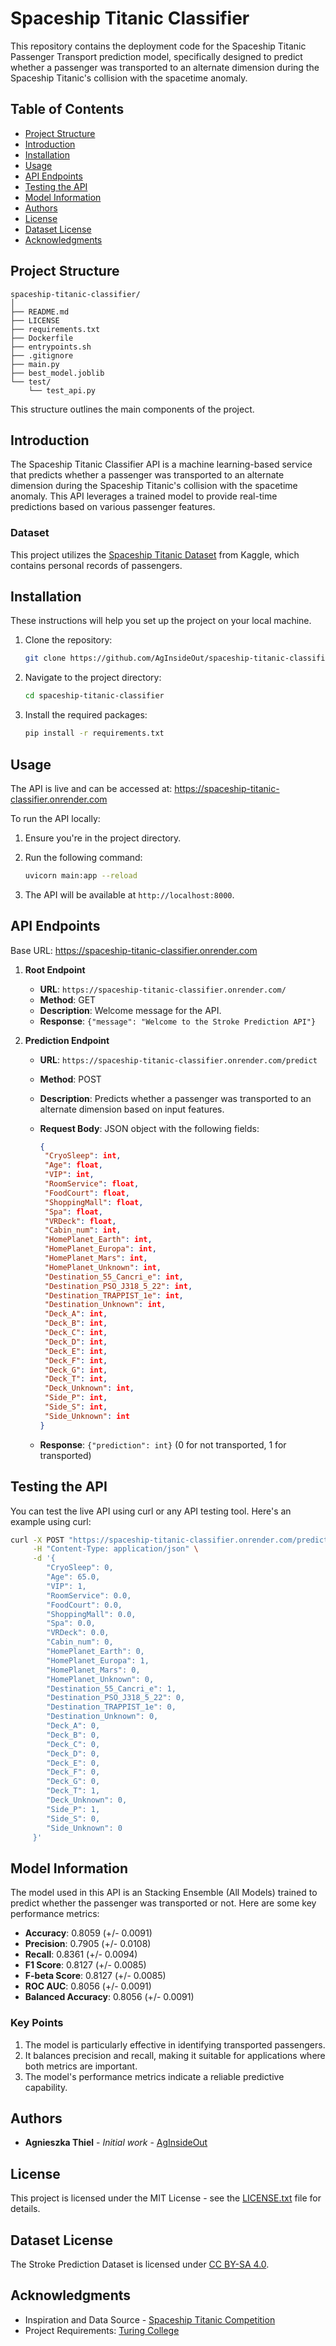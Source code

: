 # Spaceship Titanic Classifier

This repository contains the deployment code for the Spaceship Titanic Passenger Transport prediction model, specifically designed to predict whether a passenger was transported to an alternate dimension during the Spaceship Titanic's collision with the spacetime anomaly.

## Table of Contents

- [Project Structure](#project-structure)
- [Introduction](#introduction)
- [Installation](#installation)
- [Usage](#usage)
- [API Endpoints](#api-endpoints)
- [Testing the API](#testing-the-api)
- [Model Information](#model-information)
- [Authors](#authors)
- [License](#license)
- [Dataset License](#dataset-license)
- [Acknowledgments](#acknowledgments)

## Project Structure

```plaintext
spaceship-titanic-classifier/
│
├── README.md
├── LICENSE
├── requirements.txt
├── Dockerfile
├── entrypoints.sh
├── .gitignore
├── main.py
├── best_model.joblib
└── test/
    └── test_api.py
```

This structure outlines the main components of the project.

## Introduction

The Spaceship Titanic Classifier API is a machine learning-based service that predicts whether a passenger was transported to an alternate dimension during the Spaceship Titanic's collision with the spacetime anomaly. This API leverages a trained model to provide real-time predictions based on various passenger features.

### Dataset

This project utilizes the [Spaceship Titanic Dataset](https://www.kaggle.com/competitions/spaceship-titanic/overview) from Kaggle, which contains personal records of passengers.

## Installation

These instructions will help you set up the project on your local machine.

1. Clone the repository:

    ```bash
    git clone https://github.com/AgInsideOut/spaceship-titanic-classifier.git
    ```

2. Navigate to the project directory:

    ```bash
    cd spaceship-titanic-classifier
    ```

3. Install the required packages:

    ```bash
    pip install -r requirements.txt
    ```

## Usage

The API is live and can be accessed at:
<https://spaceship-titanic-classifier.onrender.com>

To run the API locally:

1. Ensure you're in the project directory.
2. Run the following command:

    ```bash
    uvicorn main:app --reload
    ```

3. The API will be available at `http://localhost:8000`.

## API Endpoints

Base URL: <https://spaceship-titanic-classifier.onrender.com>

1. **Root Endpoint**
   - **URL**: `https://spaceship-titanic-classifier.onrender.com/`
   - **Method**: GET
   - **Description**: Welcome message for the API.
   - **Response**: `{"message": "Welcome to the Stroke Prediction API"}`

2. **Prediction Endpoint**
   - **URL**: `https://spaceship-titanic-classifier.onrender.com/predict`
   - **Method**: POST
   - **Description**: Predicts whether a passenger was transported to an alternate dimension based on input features.
   - **Request Body**: JSON object with the following fields:

     ```json
     {
      "CryoSleep": int,
      "Age": float,
      "VIP": int,
      "RoomService": float,
      "FoodCourt": float,
      "ShoppingMall": float,
      "Spa": float,
      "VRDeck": float,
      "Cabin_num": int,
      "HomePlanet_Earth": int,
      "HomePlanet_Europa": int,
      "HomePlanet_Mars": int,
      "HomePlanet_Unknown": int,
      "Destination_55_Cancri_e": int,
      "Destination_PSO_J318_5_22": int,
      "Destination_TRAPPIST_1e": int,
      "Destination_Unknown": int,
      "Deck_A": int,
      "Deck_B": int,
      "Deck_C": int,
      "Deck_D": int,
      "Deck_E": int,
      "Deck_F": int,
      "Deck_G": int,
      "Deck_T": int,
      "Deck_Unknown": int,
      "Side_P": int,
      "Side_S": int,
      "Side_Unknown": int
     }
     ```

   - **Response**: `{"prediction": int}` (0 for not transported, 1 for transported)

## Testing the API

You can test the live API using curl or any API testing tool. Here's an example using curl:

```bash
curl -X POST "https://spaceship-titanic-classifier.onrender.com/predict" \
     -H "Content-Type: application/json" \
     -d '{
        "CryoSleep": 0,
        "Age": 65.0,
        "VIP": 1,
        "RoomService": 0.0,
        "FoodCourt": 0.0,
        "ShoppingMall": 0.0,
        "Spa": 0.0,
        "VRDeck": 0.0,
        "Cabin_num": 0,
        "HomePlanet_Earth": 0,
        "HomePlanet_Europa": 1,
        "HomePlanet_Mars": 0,
        "HomePlanet_Unknown": 0,
        "Destination_55_Cancri_e": 1,
        "Destination_PSO_J318_5_22": 0,
        "Destination_TRAPPIST_1e": 0,
        "Destination_Unknown": 0,
        "Deck_A": 0,
        "Deck_B": 0,
        "Deck_C": 0,
        "Deck_D": 0,
        "Deck_E": 0,
        "Deck_F": 0,
        "Deck_G": 0,
        "Deck_T": 1,
        "Deck_Unknown": 0,
        "Side_P": 1,
        "Side_S": 0,
        "Side_Unknown": 0
     }'
```

## Model Information

The model used in this API is an Stacking Ensemble (All Models) trained to predict whether the passenger was transported or not. Here are some key performance metrics:

- **Accuracy**: 0.8059 (+/- 0.0091)
- **Precision**: 0.7905 (+/- 0.0108)
- **Recall**: 0.8361 (+/- 0.0094)
- **F1 Score**: 0.8127 (+/- 0.0085)
- **F-beta Score**: 0.8127 (+/- 0.0085)
- **ROC AUC**: 0.8056 (+/- 0.0091)
- **Balanced Accuracy**: 0.8056 (+/- 0.0091)

### Key Points

1. The model is particularly effective in identifying transported passengers.
2. It balances precision and recall, making it suitable for applications where both metrics are important.
3. The model's performance metrics indicate a reliable predictive capability.

## Authors

- **Agnieszka Thiel** - *Initial work* - [AgInsideOut](https://github.com/AgInsideOut)

## License

This project is licensed under the MIT License - see the [LICENSE.txt](https://github.com/AgInsideOut/spaceship-titanic-classifier/blob/main/LICENSE) file for details.

## Dataset License

The Stroke Prediction Dataset is licensed under [CC BY-SA 4.0](https://creativecommons.org/licenses/by-sa/4.0/).

## Acknowledgments

- Inspiration and Data Source - [Spaceship Titanic Competition](https://www.kaggle.com/c/spaceship-titanic)
- Project Requirements: [Turing College](https://github.com/TuringCollegeSubmissions)
